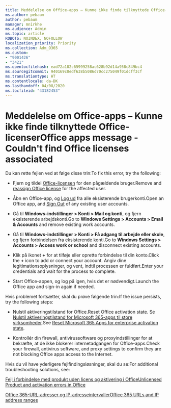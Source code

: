 ```yaml
---
title: Meddelelse om Office-apps – Kunne ikke finde tilknyttede Office-licenser
ms.author: pebaum
author: pebaum
manager: mnirkhe
ms.audience: Admin
ms.topic: article
ROBOTS: NOINDEX, NOFOLLOW
localization_priority: Priority
ms.collection: Adm_O365
ms.custom:
- "9001426"
- "3421"
ms.openlocfilehash: ead72a182c65999258ac628b92d14a958c849bc4
ms.sourcegitcommit: 940169c0edf638b5086d70cc275049f01dcff3cf
ms.translationtype: HT
ms.contentlocale: da-DK
ms.lasthandoff: 04/08/2020
ms.locfileid: "43182453"
---
```

# <a name="office-apps-message---couldnt-find-office-licenses-associated"></a><span data-ttu-id="6d259-102">Meddelelse om Office-apps – Kunne ikke finde tilknyttede Office-licenser</span><span class="sxs-lookup"><span data-stu-id="6d259-102">Office apps message - Couldn't find Office licenses associated</span></span>

<span data-ttu-id="6d259-103">Du kan rette fejlen ved at følge disse trin:</span><span class="sxs-lookup"><span data-stu-id="6d259-103">To fix this error, try the following:</span></span>

- <span data-ttu-id="6d259-104">Fjern og tildel [Office-licensen](https://docs.microsoft.com/office365/admin/manage/assign-licenses-to-users?view=o365-worldwide) for den pågældende bruger.</span><span class="sxs-lookup"><span data-stu-id="6d259-104">Remove and [reassign Office license](https://docs.microsoft.com/office365/admin/manage/assign-licenses-to-users?view=o365-worldwide) for the affected user.</span></span>

- <span data-ttu-id="6d259-105">Åbn en Office-app, og [Log ud](https://support.office.com/article/sign-out-of-office-5a20dc11-47e9-4b6f-945d-478cb6d92071) fra alle eksisterende brugerkonti.</span><span class="sxs-lookup"><span data-stu-id="6d259-105">Open an Office app, and [Sign Out](https://support.office.com/article/sign-out-of-office-5a20dc11-47e9-4b6f-945d-478cb6d92071) of any existing user accounts.</span></span>

- <span data-ttu-id="6d259-106">Gå til **Windows-indstillinger > Konti > Mail og konti**, og fjern eksisterende arbejdskonti.</span><span class="sxs-lookup"><span data-stu-id="6d259-106">Go to **Windows Settings > Accounts > Email & Accounts** and remove existing work accounts.</span></span>

- <span data-ttu-id="6d259-107">Gå til **Windows-indstillinger > Konti > Få adgang til arbejde eller skole**, og fjern forbindelsen fra eksisterende konti.</span><span class="sxs-lookup"><span data-stu-id="6d259-107">Go to **Windows Settings > Accounts > Access work or school** and disconnect existing accounts.</span></span>

- <span data-ttu-id="6d259-108">Klik på ikonet **+** for at tilføje eller oprette forbindelse til din konto.</span><span class="sxs-lookup"><span data-stu-id="6d259-108">Click the **+** icon to add or connect your account.</span></span> <span data-ttu-id="6d259-109">Angiv dine legitimationsoplysninger, og vent, indtil processen er fuldført.</span><span class="sxs-lookup"><span data-stu-id="6d259-109">Enter your credentials and wait for the process to complete.</span></span>

- <span data-ttu-id="6d259-110">Start Office-appen, og log på igen, hvis det er nødvendigt.</span><span class="sxs-lookup"><span data-stu-id="6d259-110">Launch the Office app and sign-in again if needed.</span></span>

<span data-ttu-id="6d259-111">Hvis problemet fortsætter, skal du prøve følgende trin:</span><span class="sxs-lookup"><span data-stu-id="6d259-111">If the issue persists, try the following steps:</span></span>

- <span data-ttu-id="6d259-112">Nulstil aktiveringstilstand for Office.</span><span class="sxs-lookup"><span data-stu-id="6d259-112">Reset Office activation state.</span></span> <span data-ttu-id="6d259-113">Se [Nulstil aktiveringstilstand for Microsoft 365-apps til store virksomheder](https://docs.microsoft.com/office365/troubleshoot/activation/reset-office-365-proplus-activation-state).</span><span class="sxs-lookup"><span data-stu-id="6d259-113">See [Reset Microsoft 365 Apps for enterprise activation state](https://docs.microsoft.com/office365/troubleshoot/activation/reset-office-365-proplus-activation-state).</span></span>

- <span data-ttu-id="6d259-114">Kontrollér din firewall, antivirussoftware og proxyindstillinger for at bekræfte, at de ikke blokerer internetadgangen for Office-apps.</span><span class="sxs-lookup"><span data-stu-id="6d259-114">Check your firewall, antivirus software, and proxy settings to confirm they are not blocking Office apps access to the Internet.</span></span> 

<span data-ttu-id="6d259-115">Hvis du vil have yderligere fejlfindingsløsninger, skal du se:</span><span class="sxs-lookup"><span data-stu-id="6d259-115">For additional troubleshooting solutions, see:</span></span>

[<span data-ttu-id="6d259-116">Fejl i forbindelse med produkt uden licens og aktivering i Office</span><span class="sxs-lookup"><span data-stu-id="6d259-116">Unlicensed Product and activation errors in Office</span></span>](https://support.office.com/Article/0d23d3c0-c19c-4b2f-9845-5344fedc4380?wt.mc_id=Alchemy_ClientDIA)

[<span data-ttu-id="6d259-117">Office 365-URL-adresser og IP-adresseintervaller</span><span class="sxs-lookup"><span data-stu-id="6d259-117">Office 365 URLs and IP address ranges</span></span>](https://docs.microsoft.com/office365/enterprise/urls-and-ip-address-ranges)
